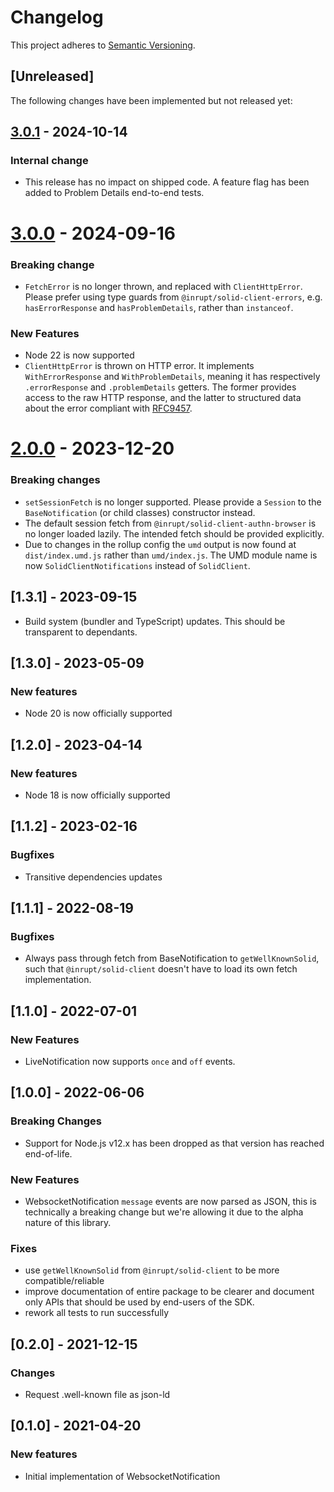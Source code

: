 # Changelog

This project adheres to [Semantic Versioning](http://semver.org/spec/v2.0.0.html).

## [Unreleased]

The following changes have been implemented but not released yet:

## [3.0.1](https://github.com/inrupt/solid-client-notifications-js/releases/tag/v3.0.1) - 2024-10-14

### Internal change

- This release has no impact on shipped code. A feature flag has been added to Problem Details end-to-end tests.

# [3.0.0](https://github.com/inrupt/solid-client-notifications-js/releases/tag/v3.0.0) - 2024-09-16

### Breaking change

- `FetchError` is no longer thrown, and replaced with `ClientHttpError`. Please prefer using type guards from
  `@inrupt/solid-client-errors`, e.g. `hasErrorResponse` and `hasProblemDetails`, rather than `instanceof`.

### New Features

- Node 22 is now supported
- `ClientHttpError` is thrown on HTTP error. It implements `WithErrorResponse` and `WithProblemDetails`,
  meaning it has respectively `.errorResponse` and `.problemDetails` getters. The former provides
  access to the raw HTTP response, and the latter to structured data about the error compliant with
  [RFC9457](https://www.rfc-editor.org/rfc/rfc9457).

# [2.0.0](https://github.com/inrupt/solid-client-notifications-js/releases/tag/v2.0.0) - 2023-12-20

### Breaking changes

- `setSessionFetch` is no longer supported. Please provide a `Session` to the `BaseNotification`
  (or child classes) constructor instead.
- The default session fetch from `@inrupt/solid-client-authn-browser` is no longer loaded lazily.
  The intended fetch should be provided explicitly.
- Due to changes in the rollup config the `umd` output is now found at `dist/index.umd.js` rather than `umd/index.js`.
  The UMD module name is now `SolidClientNotifications` instead of `SolidClient`.

## [1.3.1] - 2023-09-15

- Build system (bundler and TypeScript) updates. This should be transparent to dependants.

## [1.3.0] - 2023-05-09

### New features

- Node 20 is now officially supported

## [1.2.0] - 2023-04-14

### New features

- Node 18 is now officially supported

## [1.1.2] - 2023-02-16

### Bugfixes

- Transitive dependencies updates

## [1.1.1] - 2022-08-19

### Bugfixes

- Always pass through fetch from BaseNotification to `getWellKnownSolid`, such
  that `@inrupt/solid-client` doesn't have to load its own fetch implementation.

## [1.1.0] - 2022-07-01

### New Features

- LiveNotification now supports `once` and `off` events.

## [1.0.0] - 2022-06-06

### Breaking Changes

- Support for Node.js v12.x has been dropped as that version has reached end-of-life.

### New Features

- WebsocketNotification `message` events are now parsed as JSON, this is technically a breaking change but we're allowing it due to the alpha nature of this library.

### Fixes

- use `getWellKnownSolid` from `@inrupt/solid-client` to be more compatible/reliable
- improve documentation of entire package to be clearer and document only APIs that should be used by end-users of the SDK.
- rework all tests to run successfully

## [0.2.0] - 2021-12-15

### Changes

- Request .well-known file as json-ld

## [0.1.0] - 2021-04-20

### New features

- Initial implementation of WebsocketNotification
